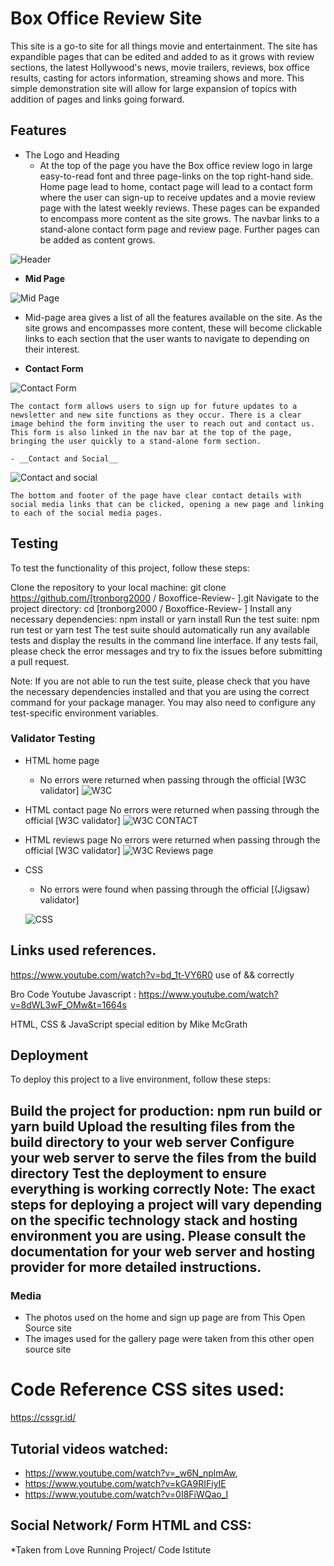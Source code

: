 # Box Office Review Site 
This site is a go-to site for all things movie and entertainment. The site has expandible pages that can be edited and added to as it grows with review sections, the latest Hollywood's news, movie trailers, reviews, box office results, casting for actors information, streaming shows and more. This simple demonstration site will allow for large expansion of topics with addition of pages and links going forward.



## Features 
- The Logo and Heading 
    - At the top of the page you have the Box office review logo in large easy-to-read font and three page-links on the top right-hand side. Home page lead to home, contact page will lead to a contact form where the user can sign-up to receive updates and a movie review page with the latest weekly reviews. These pages can be expanded to encompass more content as the site grows. The navbar links to a stand-alone contact form page and review page. Further pages can be added as content grows.
    
![Header](/assets/images/Screenshot%202022-11-17%20at%2014.01.20.png)  




   - __Mid Page__

![Mid Page](/assets/images/mid%20page%20box%20office.jpg)

  - Mid-page area gives a list of all the features available on the site. As the site grows and encompasses more content, these will become clickable links to each section that the user wants to navigate to depending on their interest. 

  - __Contact Form__

![Contact Form](/assets/images/Screenshot%202022-11-17%20at%2014.02.43.png)


    The contact form allows users to sign up for future updates to a newsletter and new site functions as they occur. There is a clear image behind the form inviting the user to reach out and contact us. This form is also linked in the nav bar at the top of the page, bringing the user quickly to a stand-alone form section.

    - __Contact and Social__

![Contact and social](/assets/images/contact%20and%20social%20box%20office.jpg)

    The bottom and footer of the page have clear contact details with social media links that can be clicked, opening a new page and linking to each of the social media pages.




## Testing 

To test the functionality of this project, follow these steps:

Clone the repository to your local machine: git clone https://github.com/[tronborg2000
/
Boxoffice-Review-
].git
Navigate to the project directory: cd [tronborg2000
/
Boxoffice-Review-
]
Install any necessary dependencies: npm install or yarn install
Run the test suite: npm run test or yarn test
The test suite should automatically run any available tests and display the results in the command line interface. If any tests fail, please check the error messages and try to fix the issues before submitting a pull request.

Note: If you are not able to run the test suite, please check that you have the necessary dependencies installed and that you are using the correct command for your package manager. You may also need to configure any test-specific environment variables.








### Validator Testing 

- HTML home page 
    - No errors were returned when passing through the official [W3C validator] 
    ![W3C](/assets/images/Screenshot%202022-11-17%20at%2015.18.09.png)

- HTML contact page 
No errors were returned when passing through the official [W3C validator] 
![W3C CONTACT](assets/images/Screenshot%202022-12-12%20at%2017.05.38.png)

- HTML reviews page 
No errors were returned when passing through the official [W3C validator] 
![W3C Reviews page](assets/images/Screenshot%202022-12-12%20at%2017.07.25.png)

- CSS
    - No errors were found when passing through the official [(Jigsaw) validator]

    ![CSS](/assets/images/Screenshot%202022-11-17%20at%2015.19.14.png)
    





## Links used references. 

https://www.youtube.com/watch?v=bd_1t-VY6R0 use of && correctly 

Bro Code Youtube Javascript : https://www.youtube.com/watch?v=8dWL3wF_OMw&t=1664s

HTML, CSS & JavaScript special edition by Mike McGrath

## Deployment

To deploy this project to a live environment, follow these steps:

Build the project for production: npm run build or yarn build
Upload the resulting files from the build directory to your web server
Configure your web server to serve the files from the build directory
Test the deployment to ensure everything is working correctly
Note: The exact steps for deploying a project will vary depending on the specific technology stack and hosting environment you are using. Please consult the documentation for your web server and hosting provider for more detailed instructions.
- 


### Media

- The photos used on the home and sign up page are from This Open Source site
- The images used for the gallery page were taken from this other open source site




# Code Reference CSS sites used: 

https://cssgr.id/

## Tutorial videos watched:
* https://www.youtube.com/watch?v=_w6N_nplmAw, 
* https://www.youtube.com/watch?v=kGA9RIFiyIE
* https://www.youtube.com/watch?v=0I8FiWQao_I

## Social Network/ Form HTML and CSS: 

*Taken from Love Running Project/ Code Istitute 